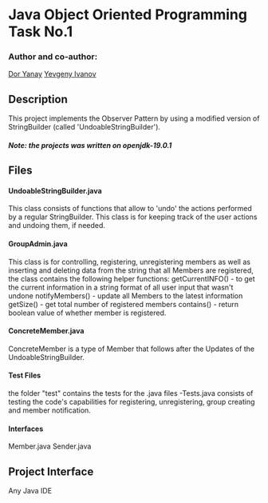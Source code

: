 # Java Object Oriented Programming Task No.1
### Author and co-author:
[Dor Yanay](https://github.com/DorYanay)
[Yevgeny Ivanov](https://github.com/yevgenyivanov)

## Description
This project implements the Observer Pattern by using a modified version of StringBuilder (called 'UndoableStringBuilder').
##### Note: the projects was written on openjdk-19.0.1

## Files
#### UndoableStringBuilder.java
This class consists of functions that allow to 'undo' the actions performed by a regular StringBuilder. This class is for keeping track of the user actions and undoing them, if needed.

#### GroupAdmin.java
This class is for controlling, registering, unregistering members as well as inserting and deleting data from the string that all Members are registered, the class contains the following helper functions:
getCurrentINFO() - to get the current information in a string format of all user input that wasn't undone
notifyMembers() - update all Members to the latest information
getSize() - get total number of registered members
contains() - return boolean value of whether member is registered.

#### ConcreteMember.java
ConcreteMember is a type of Member that follows after the Updates of the UndoableStringBuilder.

#### Test Files
the folder "test" contains the tests for the .java files 
-Tests.java consists of testing the code's capabilities for registering, unregistering, group creating and member notification.  

#### Interfaces
Member.java Sender.java

## Project Interface
Any Java IDE



